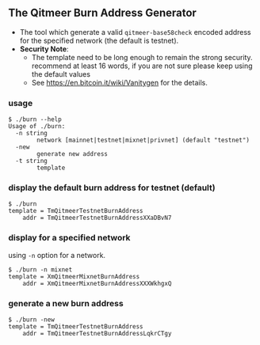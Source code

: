 ## The Qitmeer Burn Address Generator
- The tool which generate a valid `qitmeer-base58check` encoded 
  address for the specified network (the default is testnet).
- **Security Note**: 
  - The template need to be long enough to remain the strong security.
  recommend at least 16 words, if you are not sure please keep using 
  the default values
  - See https://en.bitcoin.it/wiki/Vanitygen for the details.

### usage
```
$ ./burn --help
Usage of ./burn:
  -n string
        network [mainnet|testnet|mixnet|privnet] (default "testnet")
  -new
        generate new address
  -t string
        template
```

### display the default burn address for testnet (default)

```
$ ./burn
template = TmQitmeerTestnetBurnAddress
    addr = TmQitmeerTestnetBurnAddressXXaDBvN7
```
### display for a specified network

using `-n` option for a network. 
```
$ ./burn -n mixnet
template = XmQitmeerMixnetBurnAddress
    addr = XmQitmeerMixnetBurnAddressXXXWkhgxQ
```

### generate a new burn address
```
$ ./burn -new
template = TmQitmeerTestnetBurnAddress
    addr = TmQitmeerTestnetBurnAddressLqkrCTgy
```